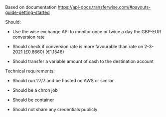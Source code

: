 Based on documentation https://api-docs.transferwise.com/#payouts-guide-getting-started

Should:

- Use the wise exchange API to monitor once or twice a day the GBP-EUR conversion rate

- Should check if conversion rate is  more favourable than rate on 2-3-2021 (£0.8660) (€1.1546)

- Should transfer a variable amount of cash to the destination account


Technical requirements:

- Should run 27/7 and be hosted on AWS or similar

- Should be a chron job

- Should be container 

- Should not share any credentials publicly
